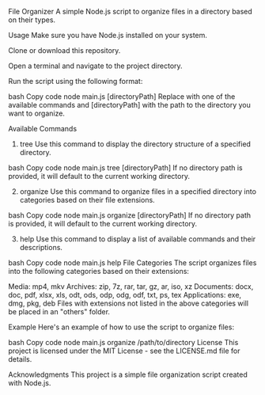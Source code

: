 File Organizer
A simple Node.js script to organize files in a directory based on their types.

Usage
Make sure you have Node.js installed on your system.

Clone or download this repository.

Open a terminal and navigate to the project directory.

Run the script using the following format:

bash
Copy code
node main.js <command> [directoryPath]
Replace <command> with one of the available commands and [directoryPath] with the path to the directory you want to organize.

Available Commands
1. tree
Use this command to display the directory structure of a specified directory.

bash
Copy code
node main.js tree [directoryPath]
If no directory path is provided, it will default to the current working directory.

2. organize
Use this command to organize files in a specified directory into categories based on their file extensions.

bash
Copy code
node main.js organize [directoryPath]
If no directory path is provided, it will default to the current working directory.

3. help
Use this command to display a list of available commands and their descriptions.

bash
Copy code
node main.js help
File Categories
The script organizes files into the following categories based on their extensions:

Media: mp4, mkv
Archives: zip, 7z, rar, tar, gz, ar, iso, xz
Documents: docx, doc, pdf, xlsx, xls, odt, ods, odp, odg, odf, txt, ps, tex
Applications: exe, dmg, pkg, deb
Files with extensions not listed in the above categories will be placed in an "others" folder.

Example
Here's an example of how to use the script to organize files:

bash
Copy code
node main.js organize /path/to/directory
License
This project is licensed under the MIT License - see the LICENSE.md file for details.

Acknowledgments
This project is a simple file organization script created with Node.js.